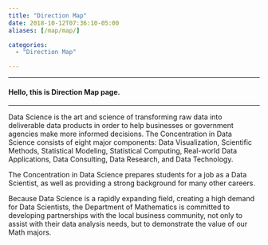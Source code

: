 ```yaml
---
title: "Direction Map"
date: 2018-10-12T07:36:10-05:00
aliases: [/map/map/]

categories:
  - "Direction Map"

---
```

***
#### Hello, this is Direction Map page.
***

Data Science is the art and science of transforming raw data into deliverable data products in order to help businesses or government agencies make more informed decisions. The Concentration in Data Science consists of eight major components: Data Visualization, Scientific Methods, Statistical Modeling, Statistical Computing, Real-world Data Applications, Data Consulting, Data Research, and Data Technology.

The Concentration in Data Science prepares students for a job as a Data Scientist, as well as providing a strong background for many other careers.

Because Data Science is a rapidly expanding field, creating a high demand for Data Scientists, the Department of Mathematics is committed to developing partnerships with the local business community, not only to assist with their data analysis needs, but to demonstrate the value of our Math majors.

